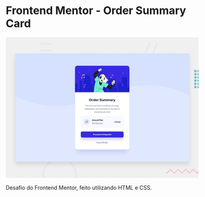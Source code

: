# Frontend Mentor - Order Summary Card

![Design preview for the Order summary card coding challenge](./design/desktop-preview.jpg)

Desafio do Frontend Mentor, feito utilizando HTML e CSS.

